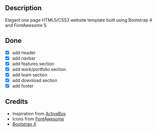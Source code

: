 ## Description

Elegant one page HTML5/CSS3 website template built using Bootstrap 4 and FontAwesome 5.

## Done

*   [x] add header
*   [x] add navbar
*   [x] add features section
*   [x] add work/portfolio section
*   [x] add team section
*   [x] add download section
*   [x] add footer

## Credits

*   Inspiration from [ActiveBox](https://pixelbuddha.net/livepreview/activebox/index.html)
*   Icons from [FontAwesome](https://fontawesome.com/?from=io)
*   [Bootstrap 4](http://getbootstrap.com/)
